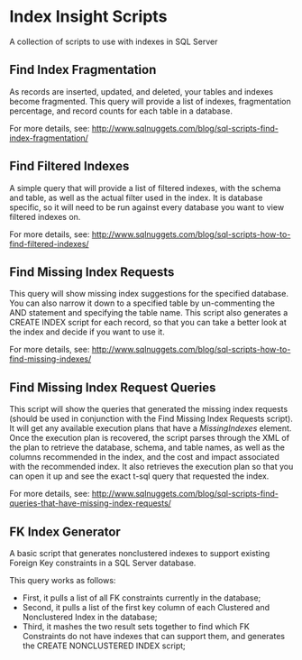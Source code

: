 # Index Insight Scripts
A collection of scripts to use with indexes in SQL Server
## Find Index Fragmentation
As records are inserted, updated, and deleted, your tables and indexes become fragmented.  This query will provide a list of indexes, fragmentation percentage, and record counts for each table in a database.

For more details, see: http://www.sqlnuggets.com/blog/sql-scripts-find-index-fragmentation/
## Find Filtered Indexes
A simple query that will provide a list of filtered indexes, with the schema and table, as well as the actual filter used in the index.  It is database specific, so it will need to be run against every database you want to view filtered indexes on.

For more details, see: http://www.sqlnuggets.com/blog/sql-scripts-how-to-find-filtered-indexes/
## Find Missing Index Requests
This query will show missing index suggestions for the specified database.  You can also narrow it down to a specified table by un-commenting the AND statement and specifying the table name.  This script also generates a CREATE INDEX script for each record, so that you can take a better look at the index and decide if you want to use it.

For more details, see: http://www.sqlnuggets.com/blog/sql-scripts-how-to-find-missing-indexes/
## Find Missing Index Request Queries
This script will show the queries that generated the missing index requests (should be used in conjunction with the Find Missing Index Requests script).  It will get any available execution plans that have a *MissingIndexes* element. Once the execution plan is recovered, the script parses through the XML of the plan to retrieve the database, schema, and table names, as well as the columns recommended in the index, and the cost and impact associated with the recommended index. It also retrieves the execution plan so that you can open it up and see the exact t-sql query that requested the index.

For more details, see: http://www.sqlnuggets.com/blog/sql-scripts-find-queries-that-have-missing-index-requests/
## FK Index Generator
A basic script that generates nonclustered indexes to support existing Foreign Key constraints in a SQL Server database.

This query works as follows:
- First, it pulls a list of all FK constraints currently in the database;
- Second, it pulls a list of the first key column of each Clustered and Nonclustered Index in the database;
- Third, it mashes the two result sets together to find which FK Constraints do not have indexes that can support them, and generates the CREATE NONCLUSTERED INDEX script;
